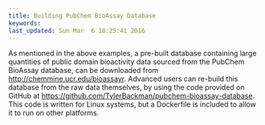 ```yaml
---
title: Building PubChem BioAssay Database
keywords: 
last_updated: Sun Mar  6 18:25:41 2016
---
```

As mentioned in the above examples, a pre-built database containing large 
quantities of public domain bioactivity data sourced from the PubChem BioAssay database, can be downloaded from <http://chemmine.ucr.edu/bioassayr>. 
Advanced users can re-build this database from the raw data themselves, by using
the code provided on GitHub at <https://github.com/TylerBackman/pubchem-bioassay-database>.
This code is written for Linux systems, but a Dockerfile is included
to allow it to run on other platforms.

